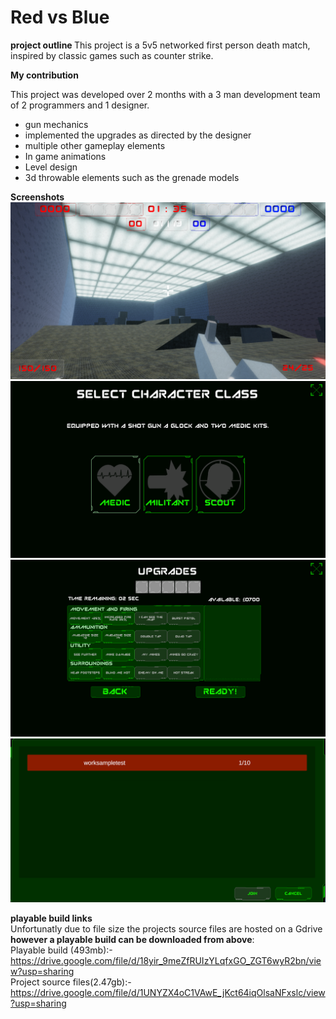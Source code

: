 # Red vs Blue

<b> project outline </b>
This project is a 5v5 networked first person death match, inspired by classic games such as counter strike.

<b> My contribution</b>

This project was developed over 2 months with a 3 man development team of 2 programmers and 1 designer.

<ul>
  <li>gun mechanics</li>
  <li>implemented the upgrades as directed by the designer</li>
  <li>multiple other gameplay elements</li>
  <li>In game animations</li>
  <li>Level design</li>
  <li>3d throwable elements such as the grenade models</li>
</ul> 

<b>Screenshots</b>
<img  src="game.PNG">
<img  src="select.PNG">
<img  src="upgrades.PNG">
<img  src="networked.PNG">

<b>playable build links</b>
<br>
Unfortunatly due to file size the projects source files are hosted on a Gdrive <b>however a playable build can be downloaded from above</b>:
<br>
Playable build (493mb):- https://drive.google.com/file/d/18yir_9meZfRUIzYLqfxGO_ZGT6wyR2bn/view?usp=sharing
<br>
Project source files(2.47gb):- https://drive.google.com/file/d/1UNYZX4oC1VAwE_jKct64iqOlsaNFxslc/view?usp=sharing
<br>